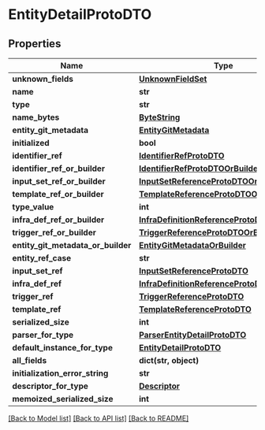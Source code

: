 # EntityDetailProtoDTO

## Properties
Name | Type | Description | Notes
------------ | ------------- | ------------- | -------------
**unknown_fields** | [**UnknownFieldSet**](UnknownFieldSet.md) |  | [optional] 
**name** | **str** |  | [optional] 
**type** | **str** |  | [optional] 
**name_bytes** | [**ByteString**](ByteString.md) |  | [optional] 
**entity_git_metadata** | [**EntityGitMetadata**](EntityGitMetadata.md) |  | [optional] 
**initialized** | **bool** |  | [optional] 
**identifier_ref** | [**IdentifierRefProtoDTO**](IdentifierRefProtoDTO.md) |  | [optional] 
**identifier_ref_or_builder** | [**IdentifierRefProtoDTOOrBuilder**](IdentifierRefProtoDTOOrBuilder.md) |  | [optional] 
**input_set_ref_or_builder** | [**InputSetReferenceProtoDTOOrBuilder**](InputSetReferenceProtoDTOOrBuilder.md) |  | [optional] 
**template_ref_or_builder** | [**TemplateReferenceProtoDTOOrBuilder**](TemplateReferenceProtoDTOOrBuilder.md) |  | [optional] 
**type_value** | **int** |  | [optional] 
**infra_def_ref_or_builder** | [**InfraDefinitionReferenceProtoDTOOrBuilder**](InfraDefinitionReferenceProtoDTOOrBuilder.md) |  | [optional] 
**trigger_ref_or_builder** | [**TriggerReferenceProtoDTOOrBuilder**](TriggerReferenceProtoDTOOrBuilder.md) |  | [optional] 
**entity_git_metadata_or_builder** | [**EntityGitMetadataOrBuilder**](EntityGitMetadataOrBuilder.md) |  | [optional] 
**entity_ref_case** | **str** |  | [optional] 
**input_set_ref** | [**InputSetReferenceProtoDTO**](InputSetReferenceProtoDTO.md) |  | [optional] 
**infra_def_ref** | [**InfraDefinitionReferenceProtoDTO**](InfraDefinitionReferenceProtoDTO.md) |  | [optional] 
**trigger_ref** | [**TriggerReferenceProtoDTO**](TriggerReferenceProtoDTO.md) |  | [optional] 
**template_ref** | [**TemplateReferenceProtoDTO**](TemplateReferenceProtoDTO.md) |  | [optional] 
**serialized_size** | **int** |  | [optional] 
**parser_for_type** | [**ParserEntityDetailProtoDTO**](ParserEntityDetailProtoDTO.md) |  | [optional] 
**default_instance_for_type** | [**EntityDetailProtoDTO**](EntityDetailProtoDTO.md) |  | [optional] 
**all_fields** | **dict(str, object)** |  | [optional] 
**initialization_error_string** | **str** |  | [optional] 
**descriptor_for_type** | [**Descriptor**](Descriptor.md) |  | [optional] 
**memoized_serialized_size** | **int** |  | [optional] 

[[Back to Model list]](../README.md#documentation-for-models) [[Back to API list]](../README.md#documentation-for-api-endpoints) [[Back to README]](../README.md)

